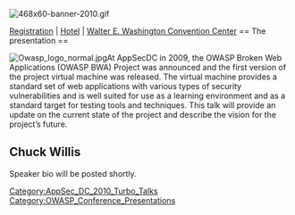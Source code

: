 ![468x60-banner-2010.gif](468x60-banner-2010.gif
"468x60-banner-2010.gif")

[Registration](https://guest.cvent.com/EVENTS/Register/IdentityConfirmation.aspx?e=d52c6f5f-d568-4e16-b8e0-b5e2bf87ab3a)
|
[Hotel](https://resweb.passkey.com/Resweb.do?mode=welcome_gi_new&groupID=2766908)
| [Walter E. Washington Convention
Center](http://www.dcconvention.com/)
\== The presentation ==

![Owasp_logo_normal.jpg](Owasp_logo_normal.jpg
"Owasp_logo_normal.jpg")At AppSecDC in 2009, the OWASP Broken Web
Applications (OWASP BWA) Project was announced and the first version of
the project virtual machine was released. The virtual machine provides a
standard set of web applications with various types of security
vulnerabilities and is well suited for use as a learning environment and
as a standard target for testing tools and techniques. This talk will
provide an update on the current state of the project and describe the
vision for the project’s future.

## Chuck Willis

Speaker bio will be posted shortly.

[Category:AppSec_DC_2010_Turbo_Talks](Category:AppSec_DC_2010_Turbo_Talks "wikilink")
[Category:OWASP_Conference_Presentations](Category:OWASP_Conference_Presentations "wikilink")